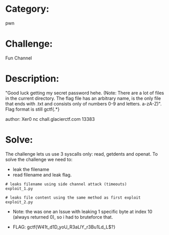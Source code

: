 # Category:
pwn

# Challenge:
Fun Channel

# Description:
"Good luck getting my secret password hehe. (Note: There are a lot of files in the current directory. The flag file has an arbitrary name, is the only file that ends with .txt and consists only of numbers 0-9 and letters. a-zA-Z)". Flag format is still gctf{.*}

author: Xer0
nc chall.glacierctf.com 13383

# Solve:
The challenge lets us use 3 syscalls only: read, getdents and openat.
To solve the challenge we need to:
* leak the filename
* read filename and leak flag.

```
# leaks filename using side channel attack (timeouts)
exploit_1.py

# leaks file content using the same method as first exploit
exploit_2.py
```
* Note: the was one an Issue with leaking 1 specific byte at index 10 (always returned 0), so i had to bruteforce that.

* FLAG: gctf{W41t_d1D_yoU_R3aLlY_r3Bu1Ld_L$?}
